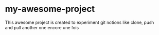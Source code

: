 # my-awesome-project
This awesome project is created to experiment git notions like clone, push and pull
another one
encore une fois
